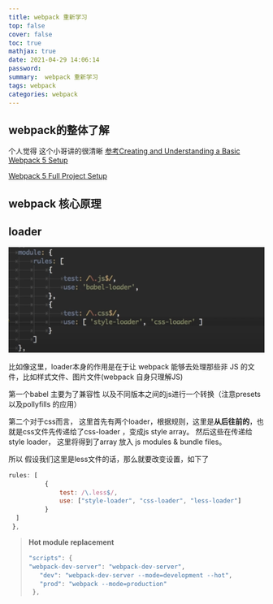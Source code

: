 ```yaml
---
title: webpack 重新学习
top: false
cover: false
toc: true
mathjax: true
date: 2021-04-29 14:06:14
password:
summary:  webpack 重新学习
tags: webpack
categories: webpack
---
```

## webpack的整体了解

个人觉得 这个小哥讲的很清晰 [参考Creating and Understanding a Basic Webpack 5 Setup](https://www.youtube.com/watch?v=X1nxTjVDYdQ)

 [Webpack 5 Full Project Setup](https://www.youtube.com/watch?v=TOb1c39m64A)

## webpack 核心原理

## loader

![](webpack-note/image-20210604150039073.png)

比如像这里，loader本身的作用是在于让 webpack 能够去处理那些非 JS 的文件，比如样式文件、图片文件(webpack 自身只理解JS)

第一个babel 主要为了兼容性 以及不同版本之间的js进行一个转换（注意presets 以及pollyfills 的应用）

第二个对于css而言， 这里首先有两个loader，根据规则，这里是**从后往前的**，也就是css文件先传递给了css-loader ，变成js style array。 然后这些在传递给style loader， 这里将得到了array 放入 js modules & bundle files。

所以 假设我们这里是less文件的话，那么就要改变设置，如下了

```js
rules: [
          {
              test: /\.less$/,
              use: ["style-loader", "css-loader", "less-loader"]
          }
  ]
 },
```

> **Hot module replacement**
>
> ```js
> "scripts": {
> "webpack-dev-server": "webpack-dev-server",
>    "dev": "webpack-dev-server --mode=development --hot",
>    "prod": "webpack --mode=production"
>  },
> ```
